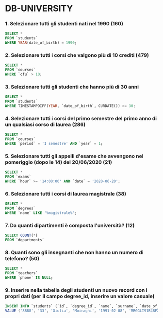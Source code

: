 # DB-UNIVERSITY

### 1. Selezionare tutti gli studenti nati nel 1990 (160)
``` sql
SELECT *
FROM `students`
WHERE YEAR(date_of_birth) = 1990;
```

### 2. Selezionare tutti i corsi che valgono più di 10 crediti (479)
``` sql
SELECT *
FROM `courses`
WHERE `cfu` > 10;
```

### 3. Selezionare tutti gli studenti che hanno più di 30 anni
``` sql
SELECT *
FROM `students`
WHERE TIMESTAMPDIFF(YEAR, `date_of_birth`, CURDATE()) >= 30;
```

### 4. Selezionare tutti i corsi del primo semestre del primo anno di un qualsiasi corso di laurea (286)
``` sql
SELECT *
FROM `courses`
WHERE `period` = 'I semestre' AND `year` = 1;
```

### 5. Selezionare tutti gli appelli d'esame che avvengono nel pomeriggio (dopo le 14) del 20/06/2020 (21)
``` sql
SELECT *
FROM `exams`
WHERE `hour` >= '14:00:00' AND `date` = '2020-06-20'; 
```

### 6. Selezionare tutti i corsi di laurea magistrale (38)
``` sql
SELECT *
FROM `degrees`
WHERE `name` LIKE '%magistrale%';
```

### 7. Da quanti dipartimenti è composta l'università? (12)
``` sql
SELECT COUNT(*)
FROM `departments`
```

### 8. Quanti sono gli insegnanti che non hanno un numero di telefono? (50)
``` sql
SELECT *
FROM `teachers`
WHERE `phone` IS NULL;
```

### 9. Inserire nella tabella degli studenti un nuovo record con i propri dati (per il campo degree_id, inserire un valore casuale)
``` sql
INSERT INTO `students` (`id`, `degree_id`, `name`, `surname`, `date_of_birth`, `fiscal_code`, `enrolment_date`, `registration_number`, `email`)
VALUE ('8888', '33', 'Giulia', 'Moiraghi', '1991-02-08', 'MRGGLI91B48F205G', '2024-09-11', '4321', 'giuliam@gmail.com');
```